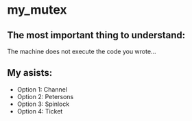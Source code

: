 # my_mutex

## The most important thing to understand:
The machine does not execute the code you wrote...


## My asists:
- Option 1: Channel
- Option 2: Petersons
- Option 3: Spinlock
- Option 4: Ticket
